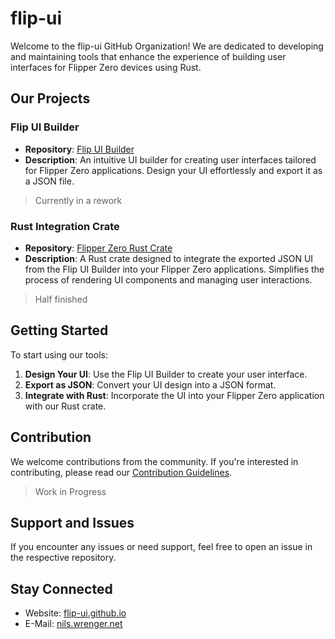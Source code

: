 # flip-ui

Welcome to the flip-ui GitHub Organization! We are dedicated to developing and maintaining tools that enhance the experience of building user interfaces for Flipper Zero devices using Rust.

## Our Projects

### Flip UI Builder

- **Repository**: [Flip UI Builder](https://github.com/flip-ui/flip-ui.github.io)
- **Description**: An intuitive UI builder for creating user interfaces tailored for Flipper Zero applications. Design your UI effortlessly and export it as a JSON file.

> Currently in a rework

### Rust Integration Crate

- **Repository**: [Flipper Zero Rust Crate](https://github.com/flip-ui/flip-ui-rs)
- **Description**: A Rust crate designed to integrate the exported JSON UI from the Flip UI Builder into your Flipper Zero applications. Simplifies the process of rendering UI components and managing user interactions.

> Half finished

## Getting Started

To start using our tools:

1. **Design Your UI**: Use the Flip UI Builder to create your user interface.
2. **Export as JSON**: Convert your UI design into a JSON format.
3. **Integrate with Rust**: Incorporate the UI into your Flipper Zero application with our Rust crate.

## Contribution

We welcome contributions from the community. If you're interested in contributing, please read our [Contribution Guidelines]().

> Work in Progress

## Support and Issues

If you encounter any issues or need support, feel free to open an issue in the respective repository.

## Stay Connected

- Website: [flip-ui.github.io](https://flip-ui.github.io/)
- E-Mail: [nils.wrenger.net](mailto:nils.wrenger.net)
